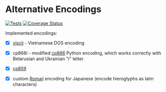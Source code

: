 # Alternative Encodings
[![Tests](https://github.com/dfint/alternative-encodings/actions/workflows/tests.yml/badge.svg)](https://github.com/dfint/alternative-encodings/actions/workflows/tests.yml)
[![Coverage Status](https://coveralls.io/repos/github/dfint/alternative-encodings/badge.svg?branch=main)](https://coveralls.io/github/dfint/alternative-encodings?branch=main)

Implemented encodings:

- [x] [viscii][1] - Vietnamese DOS encoding
- [x] cp866i - modified [cp866][2] Python encoding, which works correctly with Belarusian and Ukrainian "і" letter
- [x] [cp859][3]
- [x] custom [Romaji][4] encoding for Japanese (encode hieroglyphs as latin characters)

    [1]: https://en.wikipedia.org/wiki/VISCII
    [2]: https://en.wikipedia.org/wiki/Code_page_866
    [3]: https://en.wikipedia.org/wiki/Code_page_859
    [4]: https://en.wikipedia.org/wiki/Romanization_of_Japanese
